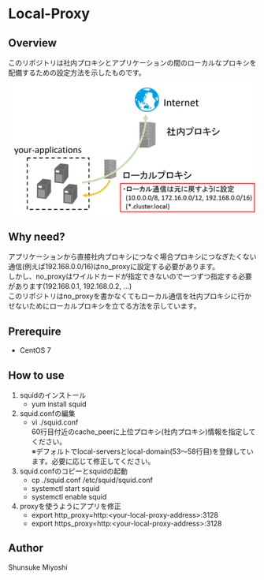 # Local-Proxy

## Overview

このリポジトリは社内プロキシとアプリケーションの間のローカルなプロキシを配備するための設定方法を示したものです。
![image](./local-proxy.png)

## Why need?

アプリケーションから直接社内プロキシにつなぐ場合プロキシにつなぎたくない通信(例えば192.168.0.0/16)はno_proxyに設定する必要があります。  
しかし、no_proxyはワイルドカードが指定できないので一つずつ指定する必要があります(192.168.0.1, 192.168.0.2, ...)  
このリポジトリはno_proxyを書かなくてもローカル通信を社内プロキシに行かせないためにローカルプロキシを立てる方法を示しています。

## Prerequire

- CentOS 7

## How to use

1. squidのインストール
    - yum install squid
2. squid.confの編集
    - vi ./squid.conf  
    60行目付近のcache_peerに上位プロキシ(社内プロキシ)情報を指定してください。  
    ※デフォルトでlocal-serversとlocal-domain(53～58行目)を登録しています。必要に応じて修正してください。
3. squid.confのコピーとsquidの起動
    - cp ./squid.conf /etc/squid/squid.conf
    - systemctl start squid
    - systemctl enable squid
4. proxyを使うようにアプリを修正
    - export http_proxy=http:\<your-local-proxy-address\>:3128
    - export https_proxy=http:\<your-local-proxy-address\>:3128

## Author

Shunsuke Miyoshi
